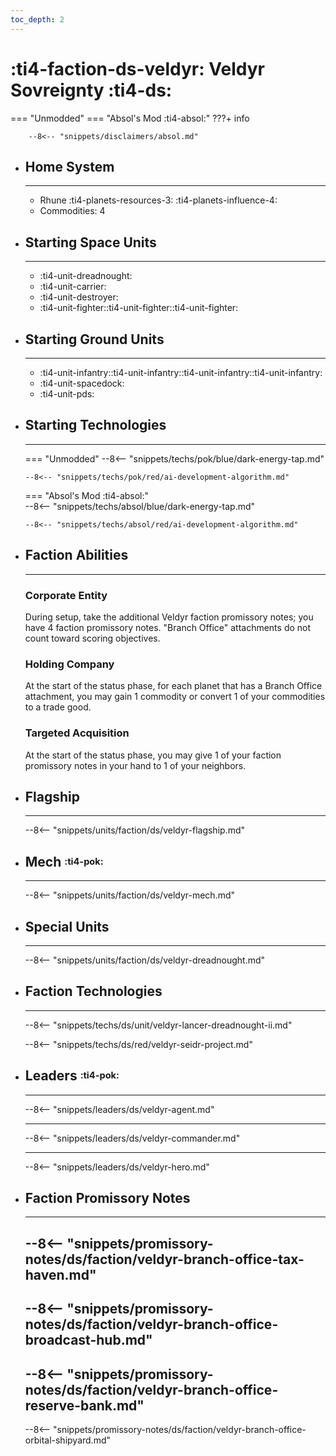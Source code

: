 ```yaml
---
toc_depth: 2
---
```


# :ti4-faction-ds-veldyr: Veldyr Sovreignty :ti4-ds:
=== "Unmodded"
=== "Absol's Mod :ti4-absol:" 
    ???+ info

        --8<-- "snippets/disclaimers/absol.md"

<div class="grid cards" markdown>

-   ## __Home System__

    ---

    * Rhune :ti4-planets-resources-3: :ti4-planets-influence-4:
    * Commodities: 4

</div>

<div class="grid cards" markdown>

-   ## __Starting Space Units__

    ---

    * :ti4-unit-dreadnought:
    * :ti4-unit-carrier:
    * :ti4-unit-destroyer:
    * :ti4-unit-fighter::ti4-unit-fighter::ti4-unit-fighter:

-   ## __Starting Ground Units__

    ---

    * :ti4-unit-infantry::ti4-unit-infantry::ti4-unit-infantry::ti4-unit-infantry:
    * :ti4-unit-spacedock:
    * :ti4-unit-pds:

-   ## __Starting Technologies__

    ---
    === "Unmodded"
        --8<-- "snippets/techs/pok/blue/dark-energy-tap.md"

        --8<-- "snippets/techs/pok/red/ai-development-algorithm.md"

    === "Absol's Mod :ti4-absol:"  
        --8<-- "snippets/techs/absol/blue/dark-energy-tap.md"

        --8<-- "snippets/techs/absol/red/ai-development-algorithm.md"

-   ## __Faction Abilities__

    ---
    ### **Corporate Entity**
    
    During setup, take the additional Veldyr faction promissory notes; you have 4 faction promissory notes. 
    "Branch Office" attachments do not count toward scoring objectives.

    ### **Holding Company**
    
    At the start of the status phase, for each planet that has a Branch Office attachment, you may gain 1 commodity or convert 1 of your commodities to a trade good.

    ### **Targeted Acquisition**
    
    At the start of the status phase, you may give 1 of your faction promissory notes in your hand to 1 of your neighbors.

-   ## __Flagship__

    ---
    --8<-- "snippets/units/faction/ds/veldyr-flagship.md"

-   ## __Mech__ <sup><sub>:ti4-pok:</sub></sup>

    ---
    --8<-- "snippets/units/faction/ds/veldyr-mech.md"

</div>

<div class="grid cards" markdown>

-   ## __Special Units__

    ---
    --8<-- "snippets/units/faction/ds/veldyr-dreadnought.md"

</div>

<div class="grid cards" markdown>

-   ## __Faction Technologies__

    ---

    --8<-- "snippets/techs/ds/unit/veldyr-lancer-dreadnought-ii.md"

    --8<-- "snippets/techs/ds/red/veldyr-seidr-project.md"


-   ## __Leaders__ <sup><sub>:ti4-pok:</sub></sup>

    ---
    
    --8<-- "snippets/leaders/ds/veldyr-agent.md"

    ---

    --8<-- "snippets/leaders/ds/veldyr-commander.md"

    ---

    --8<-- "snippets/leaders/ds/veldyr-hero.md"

-   ## __Faction Promissory Notes__

    ---
    --8<-- "snippets/promissory-notes/ds/faction/veldyr-branch-office-tax-haven.md"
    ---
    --8<-- "snippets/promissory-notes/ds/faction/veldyr-branch-office-broadcast-hub.md"
    ---
    --8<-- "snippets/promissory-notes/ds/faction/veldyr-branch-office-reserve-bank.md"
    ---
    --8<-- "snippets/promissory-notes/ds/faction/veldyr-branch-office-orbital-shipyard.md"

</div>

